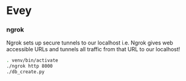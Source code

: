 # Evey

### ngrok
Ngrok sets up secure tunnels to our localhost i.e. Ngrok gives web accessible URLs and tunnels
all traffic from that URL to our localhost!

```bash
. venv/bin/activate
./ngrok http 8000
./db_create.py
```
